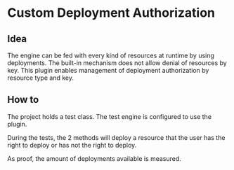 # Custom Deployment Authorization

## Idea

The engine can be fed with every kind of resources at runtime by using deployments. The built-in mechanism does not allow denial of resources by key. This plugin enables management of deployment authorization by resource type and key.

## How to

The project holds a test class. The test engine is configured to use the plugin.

During the tests, the 2 methods will deploy a resource that the user has the right to deploy or has not the right to deploy.

As proof, the amount of deployments available is measured.